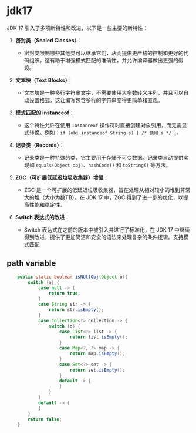 # jdk17


JDK 17 引入了多项新特性和改进，以下是一些主要的新特性：

1. **密封类（Sealed Classes）**：
    - 密封类限制哪些其他类可以继承它们，从而提供更严格的控制和更好的代码组织。这有助于增强模式匹配的准确性，并允许编译器做出更强的假设。

2. **文本块（Text Blocks）**：
    - 文本块是一种多行字符串文字，不需要使用大多数转义序列，并且可以自动设置格式。这让编写包含多行的字符串变得更简单和直观。

3. **模式匹配的 instanceof**：
    - 这个特性允许在使用 `instanceof` 操作符时直接创建对象引用，而无需显式转换。例如：`if (obj instanceof String s) { /* 使用 s */ }`。

4. **记录类（Records）**：
    - 记录类是一种特殊的类，它主要用于存储不可变数据。记录类自动提供实现如 `equals(Object obj)`、`hashCode()` 和 `toString()` 等方法。

5. **ZGC（可扩展低延迟垃圾收集器）增强**：
    - ZGC 是一个可扩展的低延迟垃圾收集器，旨在处理从相对较小的堆到非常大的堆（大小为数TB）。在 JDK 17 中，ZGC 得到了进一步的优化，以提高性能和稳定性。

6. **Switch 表达式的改进**：
    - Switch 表达式在之前的版本中被引入并进行了标准化，在 JDK 17 中继续得到改进，提供了更加简洁和安全的语法来处理复杂的条件逻辑。支持模式匹配

## path variable
``` java
    public static boolean isNUllObj(Object o){
        switch (o) {
            case null -> {
                return true;
            }
            case String str -> {
                return str.isEmpty();
            }
            case Collection<?> collection -> {
                switch (o) {
                    case List<?> list -> {
                        return list.isEmpty();
                    }
                    case Map<?, ?> map -> {
                        return map.isEmpty();
                    }
                    case Set<?> set -> {
                        return set.isEmpty();
                    }
                    default -> {
                    }
                }
            }
            default -> {
            }
        }
        return false;
    }
```
